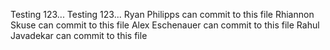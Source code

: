Testing 123...
Testing 123...
Ryan Philipps can commit to this file
Rhiannon Skuse can commit to this file
Alex Eschenauer can commit to this file
Rahul Javadekar can commit to this file
